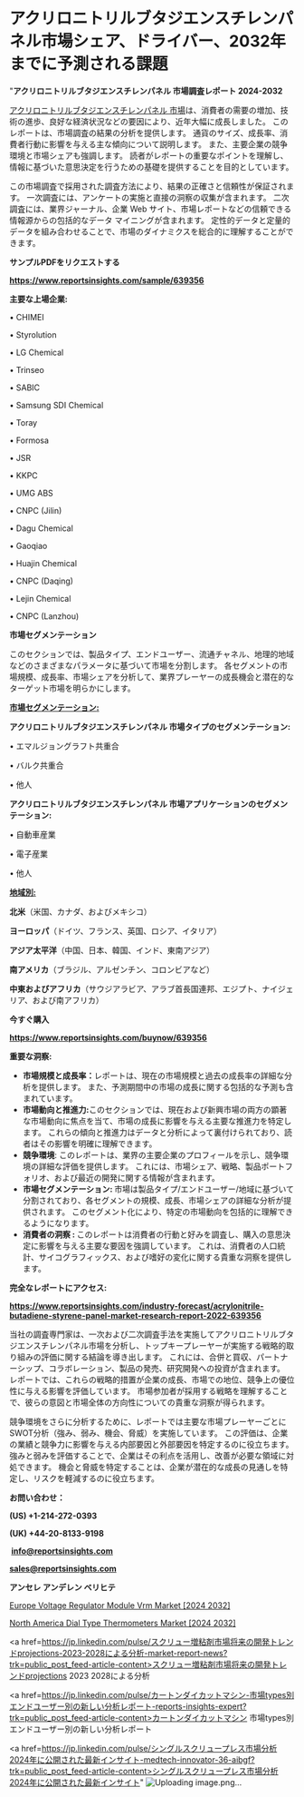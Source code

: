 # アクリロニトリルブタジエンスチレンパネル市場シェア、ドライバー、2032年までに予測される課題

"<strong>アクリロニトリルブタジエンスチレンパネル 市場調査レポート 2024-2032</strong>

<a href=https://www.reportsinsights.com/sample/639356>アクリロニトリルブタジエンスチレンパネル 市場</a>は、消費者の需要の増加、技術の進歩、良好な経済状況などの要因により、近年大幅に成長しました。 このレポートは、市場調査の結果の分析を提供します。 通貨のサイズ、成長率、消費者行動に影響を与える主な傾向について説明します。 また、主要企業の競争環境と市場シェアも強調します。 読者がレポートの重要なポイントを理解し、情報に基づいた意思決定を行うための基礎を提供することを目的としています。

この市場調査で採用された調査方法により、結果の正確さと信頼性が保証されます。 一次調査には、アンケートの実施と直接の洞察の収集が含まれます。 二次調査には、業界ジャーナル、企業 Web サイト、市場レポートなどの信頼できる情報源からの包括的なデータ マイニングが含まれます。 定性的データと定量的データを組み合わせることで、市場のダイナミクスを総合的に理解することができます。

<strong><b>サンプルPDFをリクエストする</b></strong>

<a href=https://www.reportsinsights.com/sample/639356><strong><u>https://www.reportsinsights.com/sample/639356</u></strong></a>

<strong>主要な上場企業:</strong>

• CHIMEI

• Styrolution

• LG Chemical

• Trinseo

• SABIC

• Samsung SDI Chemical

• Toray

• Formosa

• JSR

• KKPC

• UMG ABS

• CNPC (Jilin)

• Dagu Chemical

• Gaoqiao

• Huajin Chemical

• CNPC (Daqing)

• Lejin Chemical

• CNPC (Lanzhou)

<strong>市場セグメンテーション</strong>

このセクションでは、製品タイプ、エンドユーザー、流通チャネル、地理的地域などのさまざまなパラメータに基づいて市場を分割します。 各セグメントの市場規模、成長率、市場シェアを分析して、業界プレーヤーの成長機会と潜在的なターゲット市場を明らかにします。

<strong><u>市場セグメンテーション</u></strong><strong><u>:</u></strong>

<strong>アクリロニトリルブタジエンスチレンパネル 市場タイプのセグメンテーション:</strong>

• エマルジョングラフト共重合

• バルク共重合

• 他人

<strong>アクリロニトリルブタジエンスチレンパネル 市場アプリケーションのセグメンテーション:</strong>

• 自動車産業

• 電子産業

• 他人

<strong><u>地域別</u></strong><strong><u>:</u></strong>

<strong>北米</strong>（米国、カナダ、およびメキシコ）

<strong>ヨーロッパ</strong>（ドイツ、フランス、英国、ロシア、イタリア）

<strong>アジア太平洋</strong>（中国、日本、韓国、インド、東南アジア）

<strong>南アメリカ</strong>（ブラジル、アルゼンチン、コロンビアなど）

<strong>中東およびアフリカ</strong>（サウジアラビア、アラブ首長国連邦、エジプト、ナイジェリア、および南アフリカ）

<strong>今すぐ購入</strong>

<a href=https://www.reportsinsights.com/buynow/639356><strong><u>https://www.reportsinsights.com/buynow/639356</u></strong></a>

<strong>重要な洞察:</strong>
<ul>
  <li><strong>市場規模と成長率：</strong>レポートは、現在の市場規模と過去の成長率の詳細な分析を提供します。 また、予測期間中の市場の成長に関する包括的な予測も含まれています。</li>
  <li><strong>市場動向と推進力:</strong>このセクションでは、現在および新興市場の両方の顕著な市場動向に焦点を当て、市場の成長に影響を与える主要な推進力を特定します。 これらの傾向と推進力はデータと分析によって裏付けられており、読者はその影響を明確に理解できます。</li>
  <li><strong>競争環境</strong>: このレポートは、業界の主要企業のプロフィールを示し、競争環境の詳細な評価を提供します。 これには、市場シェア、戦略、製品ポートフォリオ、および最近の開発に関する情報が含まれます。</li>
  <li><strong>市場セグメンテーション: </strong>市場は製品タイプ/エンドユーザー/地域に基づいて分割されており、各セグメントの規模、成長、市場シェアの詳細な分析が提供されます。 このセグメント化により、特定の市場動向を包括的に理解できるようになります。</li>
  <li><strong>消費者の洞察 : </strong>このレポートは消費者の行動と好みを調査し、購入の意思決定に影響を与える主要な要因を強調しています。 これは、消費者の人口統計、サイコグラフィックス、および嗜好の変化に関する貴重な洞察を提供します。</li>
</ul>
<strong>完全なレポートにアクセス:</strong>

<a href=https://www.reportsinsights.com/industry-forecast/acrylonitrile-butadiene-styrene-panel-market-research-report-2022-639356><strong><u><b>https://www.reportsinsights.com/industry-forecast/acrylonitrile-butadiene-styrene-panel-market-research-report-2022-639356</b></u></strong></a>

当社の調査専門家は、一次および二次調査手法を実施してアクリロニトリルブタジエンスチレンパネル市場を分析し、トップキープレーヤーが実施する戦略的取り組みの評価に関する結論を導き出します。 これには、合併と買収、パートナーシップ、コラボレーション、製品の発売、研究開発への投資が含まれます。 レポートでは、これらの戦略的措置が企業の成長、市場での地位、競争上の優位性に与える影響を評価しています。 市場参加者が採用する戦略を理解することで、彼らの意図と市場全体の方向性についての貴重な洞察が得られます。

競争環境をさらに分析するために、レポートでは主要な市場プレーヤーごとにSWOT分析（強み、弱み、機会、脅威）を実施しています。 この評価は、企業の業績と競争力に影響を与える内部要因と外部要因を特定するのに役立ちます。 強みと弱みを評価することで、企業はその利点を活用し、改善が必要な領域に対処できます。 機会と脅威を特定することは、企業が潜在的な成長の見通しを特定し、リスクを軽減するのに役立ちます。

<strong>お問い合わせ：</strong>

<strong>(US) +1-214-272-0393</strong>

<strong>(UK) +44-20-8133-9198</strong>

<strong> </strong><a href=info@reportsinsights.com><strong><u>info@reportsinsights.com</u></strong></a>

<a href=sales@reportsinsights.com><strong><u>sales@reportsinsights.com</u></strong></a>

<strong>アンセレ アンデレン ベリヒテ</strong>

<a href=https://www.linkedin.com/pulse/europe-voltage-regulator-module-vrm-market-cagr-key-yfyre/>Europe Voltage Regulator Module Vrm Market [2024 2032]</a>

<a href=https://www.linkedin.com/pulse/north-america-dial-type-thermometers-market-ee9gf/>North America Dial Type Thermometers Market [2024 2032]</a>

<a href=https://jp.linkedin.com/pulse/スクリュー増粘剤市場将来の開発トレンドprojections-2023-2028による分析-market-report-news?trk=public_post_feed-article-content>スクリュー増粘剤市場将来の開発トレンドprojections 2023 2028による分析</a>

<a href=https://jp.linkedin.com/pulse/カートンダイカットマシン-市場types別エンドユーザー別の新しい分析レポート-reports-insights-expert?trk=public_post_feed-article-content>カートンダイカットマシン 市場types別エンドユーザー別の新しい分析レポート</a>

<a href=https://jp.linkedin.com/pulse/シングルスクリュープレス市場分析2024年に公開された最新インサイト-medtech-innovator-36-aibgf?trk=public_post_feed-article-content>シングルスクリュープレス市場分析2024年に公開された最新インサイト</a>"
![Uploading image.png…]()
